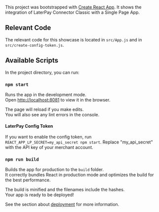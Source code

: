 This project was bootstrapped with [Create React App](https://github.com/facebook/create-react-app). It shows the integration of LaterPay Connector Classic with a Single Page App.

## Relevant Code
The relevant code for this showcase is located in `src/App.js` and in `src/create-config-token.js`.


## Available Scripts

In the project directory, you can run:

### `npm start`

Runs the app in the development mode.<br />
Open [http://localhost:8081](http://localhost:8081) to view it in the browser.

The page will reload if you make edits.<br />
You will also see any lint errors in the console.


#### LaterPay Config Token
If you want to enable the config token, run `REACT_APP_LP_SECRET=my_api_secret npm start`. Replace "my_api_secret" with the API key of your merchant account.


### `npm run build`

Builds the app for production to the `build` folder.<br />
It correctly bundles React in production mode and optimizes the build for the best performance.

The build is minified and the filenames include the hashes.<br />
Your app is ready to be deployed!

See the section about [deployment](https://facebook.github.io/create-react-app/docs/deployment) for more information.
